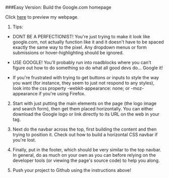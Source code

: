 ###Easy Version: Build the Google.com homepage

Click [here](https://github.com/aristotle333/theodinproject/blob/master/google-homepage/index.html) to preview my webpage. 


1. Tips:
 * DONT BE A PERFECTIONIST! You're just trying to make it look like google.com, not actually function like it and it doesn't have to be spaced exactly the same way to the pixel. Any dropdown menus or form submissions or hover-highlighting should be ignored.

 * USE GOOGLE! You'll probably run into roadblocks where you can't figure out how to do something so do what all good devs do... Google it!

 * If you're frustrated with trying to get buttons or inputs to style the way you want (for instance, they seem to just not respond to any styles), look into the css property -webkit-appearance: none; or -moz-appearance if you're using Firefox.

2. Start with just putting the main elements on the page (the logo image and search form), then get them placed horizontally. You can either download the Google logo or link directly to its URL on the web in your <img> tag.

3. Next do the navbar across the top, first building the content and then trying to position it. Check out how to build a horizontal CSS navbar if you're lost.

4. Finally, put in the footer, which should be very similar to the top navbar.
In general, do as much on your own as you can before relying on the developer tools (or viewing the page's source code) to help you along.

5. Push your project to Github using the instructions above!